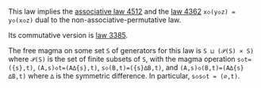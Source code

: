 This law implies the [associative law 4512](https://teorth.github.io/equational_theories/implications/?4512) and the [law 4362](https://teorth.github.io/equational_theories/implications/?4362) `x◇(y◇z) = y◇(x◇z)` dual to the non-associative-permutative law.

Its commutative version is [law 3385](https://teorth.github.io/equational_theories/implications/?3385).

The free magma on some set `S` of generators for this law is `S ⊔ (𝒫(S) × S)` where `𝒫(S)` is the set of finite subsets of `S`, with the magma operation `s◇t=({s},t)`, `(A,s)◇t=(A∆{s},t)`, `s◇(B,t)=({s}∆B,t)`, and `(A,s)◇(B,t)=(A∆{s}∆B,t)` where `∆` is the symmetric difference.  In particular, `s◇s◇t = (∅,t)`.
